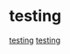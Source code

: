 # testing

[testing](https://github.com/tschuchortdev/kotlin-compile-testing)
[testing](https://github.com/bnorm/kotlin-power-assert)
